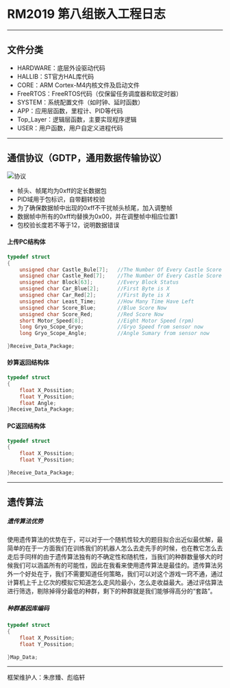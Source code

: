 ﻿# RM2019 第八组嵌入工程日志

***

 ## 文件分类
  + HARDWARE：底层外设驱动代码
  + HALLIB：ST官方HAL库代码
  + CORE：ARM Cortex-M4内核文件及启动文件
  + FreeRTOS：FreeRTOS代码（仅保留任务调度器和软定时器）
  + SYSTEM：系统配置文件（如时钟、延时函数）
  + APP：应用层函数，里程计、PID等代码
  + Top_Layer：逻辑层函数，主要实现程序逻辑
  + USER：用户函数，用户自定义进程代码

***

 ## 通信协议（GDTP，通用数据传输协议）
 ![协议](https://img.vim-cn.com/f1/4c93cc90952987293638034c1e0460afea15bd.png "通信协议")
  + 帧头、帧尾均为0xff的定长数据包
  + PID域用于包标识，自带翻转校验
  + 为了确保数据帧中出现的0xff不干扰帧头桢尾，加入调整帧
  + 数据帧中所有的0xff均替换为0x00，并在调整帧中相应位置1
  + 包校验长度若不等于12，说明数据错误

#### 上传PC结构体
```c
typedef struct
{
	unsigned char Castle_Bule[7];   //The Number Of Every Castle Score Blue Side
	unsigned char Castle_Red[7];    //The Number Of Every Castle Score Red Side
	unsigned char Block[63];   		//Every Block Status
	unsigned char Car_Blue[2]; 		//First Byte is X
	unsigned char Car_Red[2]; 		//First Byte is X
	unsigned char Least_Time;  		//How Many Time Have Left
	unsigned char Score_Blue;  	    //Blue Score Now
	unsigned char Score_Red;    	//Red Score Now
	short Motor_Speed[8];			//Eight Motor Speed (rpm)
	long Gryo_Scope_Gryo; 			//Gryo Speed from sensor now
	long Gryo_Scope_Angle;			//Angle Sumary from sensor now
	
}Receive_Data_Package;
```
#### 妙算返回结构体
```c
typedef struct
{
	float X_Possition;
	float Y_Possition;
	float Angle;
}Receive_Data_Package;
```
#### PC返回结构体
```c
typedef struct
{
	float X_Possition;
	float Y_Possition;
	
}Receive_Data_Package;
```

***

## 遗传算法
##### 遗传算法优势
使用遗传算法的优势在于，可以对于一个随机性较大的题目拟合出近似最优解，最简单的在于一方面我们在训练我们的机器人怎么去走先手的时候，也在教它怎么去走后手同样的由于遗传算法独有的不确定性和随机性，当我们的种群数量够大的时候我们可以涵盖所有的可能性，因此在我看来使用遗传算法是最佳的。遗传算法另外一个好处在于，我们不需要知道任何策略，我们可以对这个游戏一窍不通，通过计算机上千上亿次的模拟它知道怎么走风险最小，怎么走收益最大。通过评估算法进行筛选，剔除掉得分最低的种群，剩下的种群就是我们能够得高分的“套路”。
##### 种群基因库编码
```c
typedef struct
{
	float X_Possition;
	float Y_Possition;
	
}Map_Data;
```

***

框架维护人：朱彦臻、彪临轩




